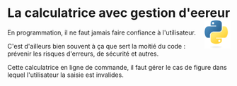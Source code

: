 # **La calculatrice avec gestion d'eereur**<a href="../../../"><img align="right" src="../../../assets/Python-logo-notext.svg" alt="Python" height="64px"></a>
En programmation, il ne faut jamais faire confiance à l'utilisateur.

C'est d'ailleurs bien souvent à ça que sert la moitié du code : prévenir les risques d'erreurs, de sécurité et autres.

Cette calculatrice en ligne de commande, il faut gérer le cas de figure dans lequel l'utilisateur la saisie est invalides.

